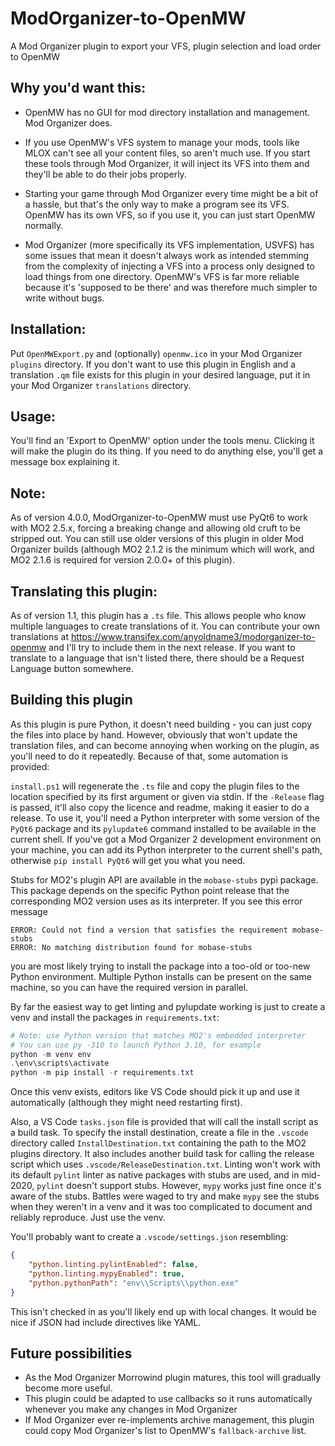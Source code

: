 # ModOrganizer-to-OpenMW
A Mod Organizer plugin to export your VFS, plugin selection and load order to OpenMW

## Why you'd want this:

* OpenMW has no GUI for mod directory installation and management.
Mod Organizer does.
* If you use OpenMW's VFS system to manage your mods, tools like MLOX can't see all your content files, so aren't much use.
If you start these tools through Mod Organizer, it will inject its VFS into them and they'll be able to do their jobs properly.

* Starting your game through Mod Organizer every time might be a bit of a hassle, but that's the only way to make a program see its VFS.
OpenMW has its own VFS, so if you use it, you can just start OpenMW normally.
* Mod Organizer (more specifically its VFS implementation, USVFS) has some issues that mean it doesn't always work as intended stemming from the complexity of injecting a VFS into a process only designed to load things from one directory.
OpenMW's VFS is far more reliable because it's 'supposed to be there' and was therefore much simpler to write without bugs.

## Installation:

Put `OpenMWExport.py` and (optionally) `openmw.ico` in your Mod Organizer `plugins` directory.
If you don't want to use this plugin in English and a translation `.qm` file exists for this plugin in your desired language, put it in your Mod Organizer `translations` directory.

## Usage:

You'll find an 'Export to OpenMW' option under the tools menu.
Clicking it will make the plugin do its thing.
If you need to do anything else, you'll get a message box explaining it.

## Note:

As of version 4.0.0, ModOrganizer-to-OpenMW must use PyQt6 to work with MO2 2.5.x, forcing a breaking change and allowing old cruft to be stripped out.
You can still use older versions of this plugin in older Mod Organizer builds (although MO2 2.1.2 is the minimum which will work, and MO2 2.1.6 is required for version 2.0.0+ of this plugin).

## Translating this plugin:

As of version 1.1, this plugin has a `.ts` file.
This allows people who know multiple languages to create translations of it.
You can contribute your own translations at https://www.transifex.com/anyoldname3/modorganizer-to-openmw and I'll try to include them in the next release.
If you want to translate to a language that isn't listed there, there should be a Request Language button somewhere.

## Building this plugin

As this plugin is pure Python, it doesn't need building - you can just copy the files into place by hand.
However, obviously that won't update the translation files, and can become annoying when working on the plugin, as you'll need to do it repeatedly.
Because of that, some automation is provided:


`install.ps1` will regenerate the `.ts` file and copy the plugin files to the location specified by its first argument or given via stdin.
If the `-Release` flag is passed, it'll also copy the licence and readme, making it easier to do a release.
To use it, you'll need a Python interpreter with some version of the `PyQt6` package and its `pylupdate6` command installed to be available in the current shell.
If you've got a Mod Organizer 2 development environment on your machine, you can add its Python interpreter to the current shell's path, otherwise `pip install PyQt6` will get you what you need.

Stubs for MO2's plugin API are available in the `mobase-stubs` pypi package.
This package depends on the specific Python point release that the corresponding MO2 version uses as its interpreter.
If you see this error message
```
ERROR: Could not find a version that satisfies the requirement mobase-stubs
ERROR: No matching distribution found for mobase-stubs
```
you are most likely trying to install the package into a too-old or too-new Python environment.
Multiple Python installs can be present on the same machine, so you can have the required version in parallel.

By far the easiest way to get linting and pylupdate working is just to create a venv and install the packages in `requirements.txt`:
```powershell
# Note: use Python version that matches MO2's embedded interpreter
# You can use py -310 to launch Python 3.10, for example
python -m venv env
.\env\scripts\activate
python -m pip install -r requirements.txt
```
Once this venv exists, editors like VS Code should pick it up and use it automatically (although they might need restarting first).

Also, a VS Code `tasks.json` file is provided that will call the install script as a build task.
To specify the install destination, create a file in the `.vscode` directory called `InstallDestination.txt` containing the path to the MO2 plugins directory.
It also includes another build task for calling the release script which uses `.vscode/ReleaseDestination.txt`.
Linting won't work with its default `pylint` linter as native packages with stubs are used, and in mid-2020, `pylint` doesn't support stubs.
However, `mypy` works just fine once it's aware of the stubs.
Battles were waged to try and make `mypy` see the stubs when they weren't in a venv and it was too complicated to document and reliably reproduce.
Just use the venv.

You'll probably want to create a `.vscode/settings.json` resembling:
```json
{
    "python.linting.pylintEnabled": false,
    "python.linting.mypyEnabled": true,
    "python.pythonPath": "env\\Scripts\\python.exe"
}
```
This isn't checked in as you'll likely end up with local changes.
It would be nice if JSON had include directives like YAML.

## Future possibilities

* As the Mod Organizer Morrowind plugin matures, this tool will gradually become more useful.
* This plugin could be adapted to use callbacks so it runs automatically whenever you make any changes in Mod Organizer
* If Mod Organizer ever re-implements archive management, this plugin could copy Mod Organizer's list to OpenMW's `fallback-archive` list.